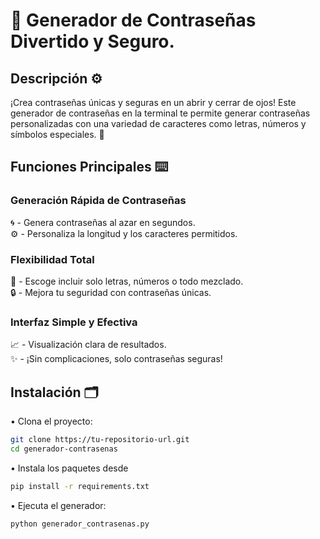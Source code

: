 # 🌟 Generador de Contraseñas Divertido y Seguro.

## Descripción  ⚙️

¡Crea contraseñas únicas y seguras en un abrir y cerrar de ojos! Este generador de contraseñas en la terminal te permite generar contraseñas personalizadas con una variedad de caracteres como letras, números y símbolos especiales. 🎉 

## Funciones Principales ⌨️

###  **Generación Rápida de Contraseñas**  
🌀 - Genera contraseñas al azar en segundos.  
⚙  - Personaliza la longitud y los caracteres permitidos.  

### **Flexibilidad Total**  
🔢 - Escoge incluir solo letras, números o todo mezclado.  
🔒 - Mejora tu seguridad con contraseñas únicas.  

### **Interfaz Simple y Efectiva**  
📈 - Visualización clara de resultados.  
✨ - ¡Sin complicaciones, solo contraseñas seguras!  

## Instalación  🗂️

• Clona el proyecto:  
   ```bash  
   git clone https://tu-repositorio-url.git  
   cd generador-contrasenas  
   ```  

• Instala los paquetes desde 
   ```bash  
   pip install -r requirements.txt  
   ```  

• Ejecuta el generador:  
   ```bash  
   python generador_contrasenas.py  
   ```  

